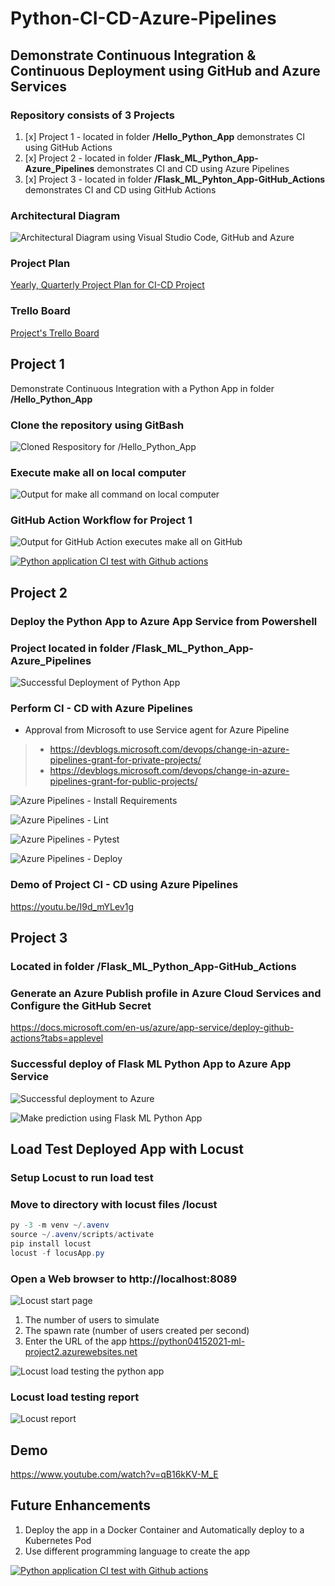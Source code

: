 # Python-CI-CD-Azure-Pipelines

## Demonstrate Continuous Integration & Continuous Deployment using GitHub and Azure Services

### Repository consists of 3 Projects
1) [x] Project 1 - located in folder **/Hello_Python_App** demonstrates CI using GitHub Actions
2) [x] Project 2 - located in folder **/Flask_ML_Python_App-Azure_Pipelines** demonstrates CI and CD using Azure Pipelines
3) [x] Project 3 - located in folder **/Flask_ML_Pyhton_App-GitHub_Actions** demonstrates CI and CD using GitHub Actions

### Architectural Diagram
![Architectural Diagram using Visual Studio Code, GitHub and Azure](./architecture/images/project2_architectural_diagram.jpg)

### Project Plan
[Yearly, Quarterly Project Plan for CI-CD Project](./project_plan/Q1-2021.xlsx)

### Trello Board
[Project's Trello Board](https://trello.com/b/KuYAsEet/project-2)

## Project 1
Demonstrate Continuous Integration with a Python App in folder **/Hello_Python_App**

### Clone the repository using GitBash
![Cloned Respository for /Hello_Python_App](./images/01-git_repository_cloned_in_gitbash_to_local_repository.jpg)

### Execute make all on local computer
![Output for **make all** command on local computer](./images/02-make_all_output.jpg)

### GitHub Action Workflow for Project 1
![Output for **GitHub Action** executes make all on GitHub](./images/03-github_action_build.jpg)

[![Python application CI test with Github actions](https://github.com/npworkcode/Python-CI-CD-Azure-Pipelines/actions/workflows/pythonapp.yml/badge.svg)](https://github.com/npworkcode/Python-CI-CD-Azure-Pipelines/actions/workflows/pythonapp.yml)

## Project 2

### Deploy the Python App to Azure App Service from Powershell
### Project located in folder **/Flask_ML_Python_App-Azure_Pipelines**
![Successful Deployment of Python App](./images/05-successful_deployment_of_python_app_to_azure_from_command_line.jpg)

### Perform CI - CD with Azure Pipelines
- Approval from Microsoft to use Service agent for Azure Pipeline
> - https://devblogs.microsoft.com/devops/change-in-azure-pipelines-grant-for-private-projects/
> - https://devblogs.microsoft.com/devops/change-in-azure-pipelines-grant-for-public-projects/

![Azure Pipelines - Install Requirements](./images/10-azure_pipelines-install_requirements.jpg)

![Azure Pipelines - Lint](./images/11-azure_pipelines-lint_requirements.jpg)

![Azure Pipelines - Pytest](./images/12-azure_pipelines-pytest.jpg)

![Azure Pipelines - Deploy](./images/13-azure_pipelines-deploy_app.jpg)

### Demo of Project CI - CD using Azure Pipelines
https://youtu.be/I9d_mYLev1g
## Project 3

### Located in folder **/Flask_ML_Python_App-GitHub_Actions**

### Generate an Azure Publish profile in Azure Cloud Services and Configure the GitHub Secret
https://docs.microsoft.com/en-us/azure/app-service/deploy-github-actions?tabs=applevel

### Successful deploy of Flask ML Python App to Azure App Service
![Successful deployment to Azure](./images/09-succesful_deploy_of_python_app_using_github_actions.jpg)

![Make prediction using Flask ML Python App](./images/06-make_prediction_run_against_azure_website_with_deployed_app.jpg)

## Load Test Deployed App with Locust

### Setup Locust to run load test

### Move to directory with locust files **/locust**
```PowerShell
py -3 -m venv ~/.avenv
source ~/.avenv/scripts/activate
pip install locust
locust -f locusApp.py
```
### Open a Web browser to http://localhost:8089
![Locust start page](./images/08-locust_start_new_load_test.jpg)

1) The number of users to simulate
2) The spawn rate (number of users created per second)
3) Enter the URL of the app https://python04152021-ml-project2.azurewebsites.net

![Locust load testing the python app](./images/07-locust_load_testing_of_app_on_azure_websites.jpg)

### Locust load testing report
![Locust report](./locust/images/locust_report.jpg)
## Demo
https://www.youtube.com/watch?v=qB16kKV-M_E

## Future Enhancements
1) Deploy the app in a Docker Container and Automatically deploy to a Kubernetes Pod
2) Use different programming language to create the app






[![Python application CI test with Github actions](https://github.com/npworkcode/Python-CI-CD-Azure-Pipelines/actions/workflows/pythonapp.yml/badge.svg)](https://github.com/npworkcode/Python-CI-CD-Azure-Pipelines/actions/workflows/pythonapp.yml)
